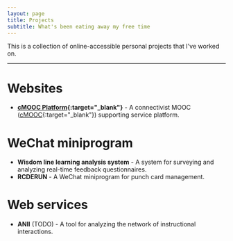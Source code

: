 ```yaml
---
layout: page
title: Projects
subtitle: What's been eating away my free time
---
```


This is a collection of online-accessible personal projects that I've worked on.  

------
# Websites
* **[cMOOC Platform](https://cmooc.bnu.edu.cn){:target="_blank"}** - A connectivist MOOC ([cMOOC](https://en.wikipedia.org/wiki/Massive_open_online_course){:target="_blank"}) supporting service platform.  

# WeChat miniprogram
* **Wisdom line learning analysis system** - A system for surveying and analyzing real-time feedback questionnaires.  
* **RCDERUN** - A WeChat miniprogram for punch card management.

# Web services
* **ANII** (TODO) - A tool for analyzing the network of instructional interactions.  
